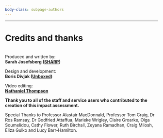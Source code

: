 ```yaml
---
body-class: subpage-authors
---
```


<hr />

# Credits and thanks

<br />Produced and written by:  
**Sarah Josefsberg ([SHARP](http://www.slam.nhs.uk/about-us/clinical-academic-groups/psychosis/sharp))**

Design and development:  
**Boris Divjak ([Unboxed](http://unboxed.co/))**

Video editing:  
**[Nathaniel Thompson](https://vimeo.com/nathanielthompson)**


**Thank you to all of the staff and service users who contributed to the creation of this impact assessment.**

Special Thanks to Professor Alastair MacDonnald, Professor Tom Craig, Dr Ros Ramsay, Dr Godfried Attaffua, Marieke Wrigley, 
Claire Groarke, Olga Soumelidou, Cathy Flower, Ruth Birchall, Zeyana Ramadhan, Craig Milosh, Eliza Gulko and  Lucy Barr-Hamilton.
